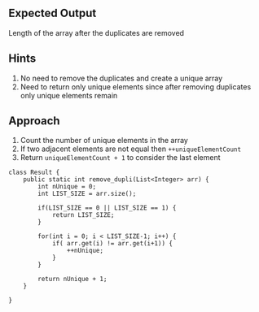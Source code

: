 ## Expected Output
Length of the array after the duplicates are removed

## Hints
1. No need to remove the duplicates and create a unique array
2. Need to return only unique elements since after removing duplicates only unique elements remain

## Approach
1. Count the number of unique elements in the array
2. If two adjacent elements are not equal then `++uniqueElementCount`
2. Return `uniqueElementCount + 1` to consider the last element

```
class Result {
    public static int remove_dupli(List<Integer> arr) {
        int nUnique = 0;
        int LIST_SIZE = arr.size();
        
        if(LIST_SIZE == 0 || LIST_SIZE == 1) {
            return LIST_SIZE;
        }
        
        for(int i = 0; i < LIST_SIZE-1; i++) {
            if( arr.get(i) != arr.get(i+1)) {
                ++nUnique;
            }
        }
        
        return nUnique + 1;
    }

}
```